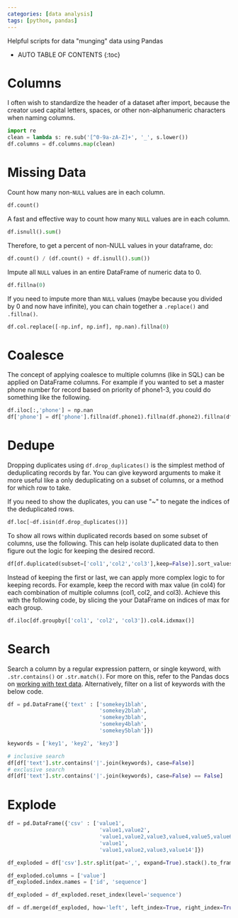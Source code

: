 ```yaml
---
categories: [data analysis]
tags: [python, pandas]
---
```


Helpful scripts for data "munging" data using Pandas  

<!-- excerpt separator -->

* AUTO TABLE OF CONTENTS
{:toc}

# Columns

I often wish to standardize the header of a dataset after import, because the creator used capital letters, spaces, or other non-alphanumeric characters when naming columns.  

```python
import re
clean = lambda s: re.sub('[^0-9a-zA-Z]+', '_', s.lower())
df.columns = df.columns.map(clean)
```

# Missing Data

Count how many non-`NULL` values are in each column.  

```python
df.count()
```

A fast and effective way to count how many `NULL` values are in each column.  

```python
df.isnull().sum()
```

Therefore, to get a percent of non-NULL values in your dataframe, do:  

```python
df.count() / (df.count() + df.isnull().sum())
```

Impute all `NULL` values in an entire DataFrame of numeric data to 0.  

```python
df.fillna(0)
```

If you need to impute more than `NULL` values (maybe because you divided by 0 and now have infinite), you can chain together a `.replace()` and `.fillna()`.  

```python
df.col.replace([-np.inf, np.inf], np.nan).fillna(0)
```

# Coalesce

The concept of applying coalesce to multiple columns (like in SQL) can be applied on DataFrame columns. For example if you wanted to set a master phone number for record based on priority of phone1-3, you could do something like the following.  

```python
df.iloc[:,'phone'] = np.nan
df['phone'] = df['phone'].fillna(df.phone1).fillna(df.phone2).fillna(df.phone3)
```

# Dedupe

Dropping duplicates using `df.drop_duplicates()` is the simplest method of deduplicating records by far. You can give keyword arguments to make it more useful like a only deduplicating on a subset of columns, or a method for which row to take.  

If you need to show the duplicates, you can use "~" to negate the indices of the deduplicated rows.  

```python
df.loc[~df.isin(df.drop_duplicates())]
```

To show all rows within duplicated records based on some subset of columns, use the following. This can help isolate duplicated data to then figure out the logic for keeping the desired record.  

```python
df[df.duplicated(subset=['col1','col2','col3'],keep=False)].sort_values(by='col4',ascending=False)
```

Instead of keeping the first or last, we can apply more complex logic to for keeping records. For example, keep the record with max value (in col4) for each combination of multiple columns (col1, col2, and col3). Achieve this with the following code, by slicing the your DataFrame on indices of max for each group.  

```python
df.iloc[df.groupby(['col1', 'col2', 'col3']).col4.idxmax()]
```

# Search

Search a column by a regular expression pattern, or single keyword, with `.str.contains()` or `.str.match()`. For more on this, refer to the Pandas docs on [working with text data](https://pandas.pydata.org/pandas-docs/stable/text.html#testing-for-strings-that-match-or-contain-a-pattern). Alternatively, filter on a list of keywords with the below code.  

```python
df = pd.DataFrame({'text' : ['somekey1blah',
                             'somekey2blah',
                             'somekey3blah',
                             'somekey4blah',
                             'somekey5blah']})

keywords = ['key1', 'key2', 'key3']

# inclusive search
df[df['text'].str.contains('|'.join(keywords), case=False)]
# exclusive search
df[df['text'].str.contains('|'.join(keywords), case=False) == False]
```

# Explode

```python
df = pd.DataFrame({'csv' : ['value1',
                             'value1,value2',
                             'value1,value2,value3,value4,value5,value6',
                             'value1',
                             'value1,value2,value3,value14']})

df_exploded = df['csv'].str.split(pat=',', expand=True).stack().to_frame()

df_exploded.columns = ['value']
df_exploded.index.names = ['id', 'sequence']

df_exploded = df_exploded.reset_index(level='sequence')

df = df.merge(df_exploded, how='left', left_index=True, right_index=True)
```
